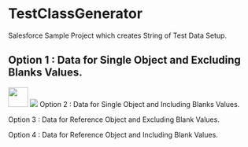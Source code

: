 # TestClassGenerator
Salesforce Sample Project which creates String of Test Data Setup. 



## Option 1 : Data for Single Object and Excluding Blanks Values. 

<img src="https://raw.githubusercontent.com/kapasitejas/TestClassGenerator/master/Option1.gif" width="40" height="40" />
<img src="https://raw.githubusercontent.com/kapasitejas/TestClassGenerator/master/Option1.gif">
Option 2 : Data for Single Object and Including Blanks Values. 

Option 3 : Data for Reference Object and Excluding Blank Values. 

Option 4 : Data for Reference Object and Including Blank Values. 
